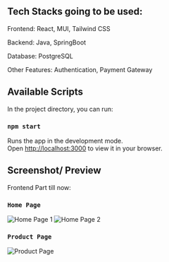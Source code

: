 ## Tech Stacks going to be used:
Frontend: React, MUI, Tailwind CSS

Backend: Java, SpringBoot

Database: PostgreSQL

Other Features: Authentication, Payment Gateway


## Available Scripts

In the project directory, you can run:

### `npm start`

Runs the app in the development mode.\
Open [http://localhost:3000](http://localhost:3000) to view it in your browser.

## Screenshot/ Preview

Frontend Part till now:

### `Home Page`
![Home Page 1](https://github.com/Govind516/E-Commerce-Website/assets/102366719/8c48893c-a7f8-49ac-aca8-62e2ff26ae89)
![Home Page 2](https://github.com/Govind516/E-Commerce-Website/assets/102366719/d30a094f-dbc9-41fa-a78b-5f77844e9dc4)

### `Product Page`

![Product Page](https://github.com/Govind516/E-Commerce-Website/assets/102366719/58136166-c543-4350-a197-2ba2e95db7fc)

